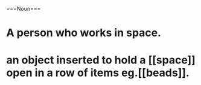 ===Noun===
# A person who works in space.
# an object inserted to hold a [[space]] open in a row of items eg.[[beads]].